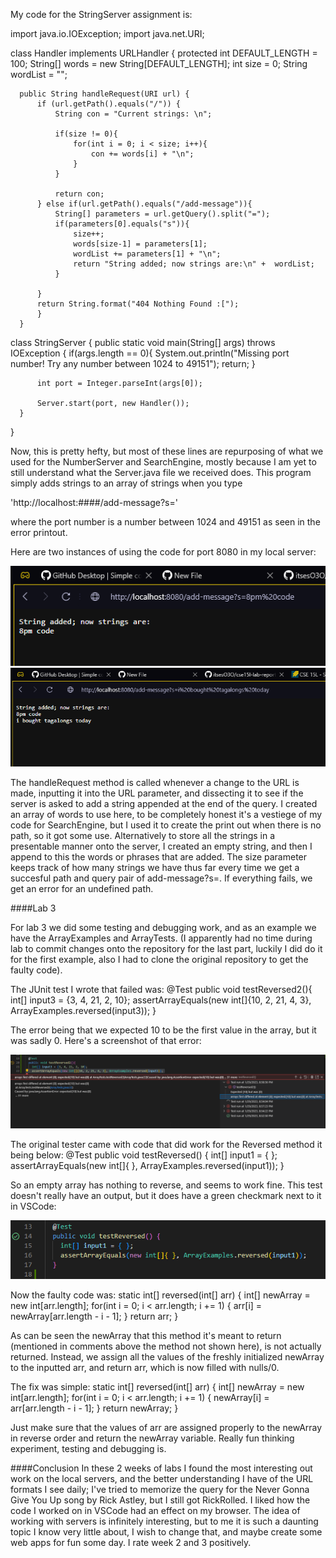 My code for the StringServer assignment is:

import java.io.IOException;
import java.net.URI;

  class Handler implements URLHandler {
      protected int DEFAULT_LENGTH = 100;
      String[] words = new String[DEFAULT_LENGTH];
      int size = 0;
      String wordList = "";

      public String handleRequest(URI url) {
          if (url.getPath().equals("/")) {
              String con = "Current strings: \n";

              if(size != 0){
                  for(int i = 0; i < size; i++){
                      con += words[i] + "\n";
                  }
              }

              return con;
          } else if(url.getPath().equals("/add-message")){
              String[] parameters = url.getQuery().split("=");
              if(parameters[0].equals("s")){
                  size++;
                  words[size-1] = parameters[1];
                  wordList += parameters[1] + "\n";
                  return "String added; now strings are:\n" +  wordList;
              }

          }
          return String.format("404 Nothing Found :[");
          }
      }


  class StringServer {
      public static void main(String[] args) throws IOException {
          if(args.length == 0){
              System.out.println("Missing port number! Try any number between 1024 to 49151");
              return;
          }

          int port = Integer.parseInt(args[0]);

          Server.start(port, new Handler());
      }
  } 

Now, this is pretty hefty, but most of these lines are repurposing of what we used for the NumberServer and SearchEngine, mostly because I am yet to
still understand what the Server.java file we received does. This program simply adds strings to an array of strings when you type

'http://localhost:####/add-message?s=<string>' 

where the port number is a number between 1024 and 49151 as seen in the error printout. 

Here are two instances of using the code for port 8080 in my local server:

![Adding Messages to the Server's String Array](Screenshot_421.png)
![Another One; Tagalongs are pretty alright](Screenshot_422.png)

The handleRequest method is called whenever a change to the URL is made, inputting it into the URL parameter, and dissecting it to see if 
the server is asked to add a string appended at the end of the query. I created an array of words to use here, to be completely honest it's
a vestiege of my code for SearchEngine, but I used it to create the print out when there is no path, so it got some use. Alternatively to store all the strings
in a presentable manner onto the server, I created an empty string, and then I append to this the words or phrases that are added. The size parameter
keeps track of how  many strings we have thus far every time we get a succesful path and query pair of add-message?s=. If everything fails, we get an error for
an undefined path.

####Lab 3

For lab 3 we did some testing and debugging work, and as an example we have the ArrayExamples and ArrayTests. (I apparently had no time during lab to commit
changes onto the repository for the last part, luckily I did do it for the first example, also I had to clone the original repository to get the faulty
code).

The JUnit test I wrote that failed was:
  @Test 
  public void testReversed2(){
    int[] input3 = {3, 4, 21, 2, 10};
    assertArrayEquals(new int[]{10, 2, 21, 4, 3}, ArrayExamples.reversed(input3));
  }
  
The error being that we expected 10 to be the first value in the array, but it was sadly 0. Here's a screenshot of that error:

![Did not Reverse](Screenshot_424.png)

The original tester came with code that did work for the Reversed method it being below:
  @Test
  public void testReversed() {
    int[] input1 = { };
    assertArrayEquals(new int[]{ }, ArrayExamples.reversed(input1));
  }

So an empty array has nothing to reverse, and seems to work fine. This test doesn't really have an output, but it does have a 
green checkmark next to it in VSCode:

![Success? :o ](Screenshot_425.png)

Now the faulty code was:
  static int[] reversed(int[] arr) {
    int[] newArray = new int[arr.length];
    for(int i = 0; i < arr.length; i += 1) {
      arr[i] = newArray[arr.length - i - 1];
    }
    return arr;
  }
  
As can be seen the newArray that this method it's meant to return (mentioned in comments above the method not shown here), is not actually returned.
Instead, we assign all the values of the freshly initialized newArray to the inputted arr, and return arr, which is now filled with nulls/0.

The fix was simple:
  static int[] reversed(int[] arr) {
    int[] newArray = new int[arr.length];
    for(int i = 0; i < arr.length; i += 1) {
      newArray[i] = arr[arr.length - i - 1];
    }
    return newArray;
  }
  
Just make sure that the values of arr are assigned properly to the newArray in reverse order and return the newArray variable. Really fun
thinking experiment, testing and debugging is.

####Conclusion
In these 2 weeks of labs I found the most interesting out work on the local servers, and the better understanding I have of the URL formats I see daily; I've
tried to memorize the query for the Never Gonna Give You Up song by Rick Astley, but I still got RickRolled. I liked how the code I worked on in VSCode had an effect
on my browser. The idea of working with servers is infinitely interesting, but to me it is such a daunting topic I know very little about, I wish to
change that, and maybe create some web apps for fun some day. I rate week 2 and 3 positively. 

